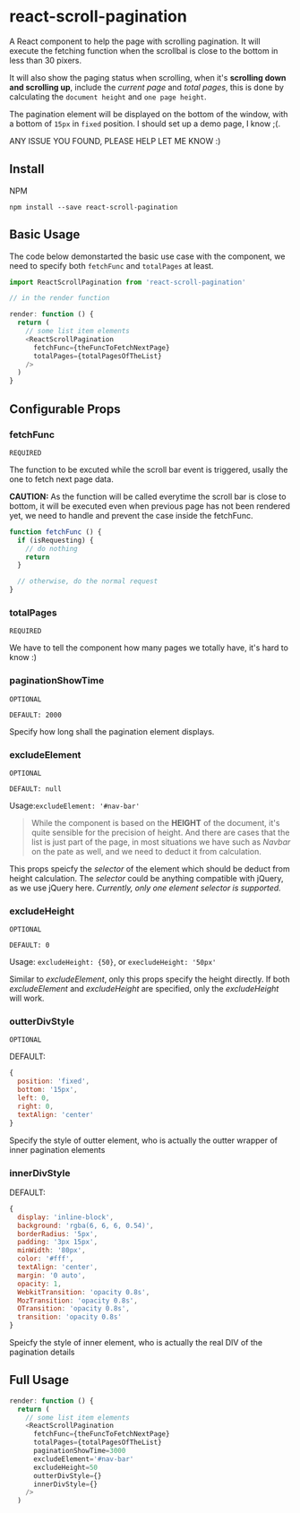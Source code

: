 # react-scroll-pagination
A React component to help the page with scrolling pagination. It will execute the fetching function when the scrollbal is close to the bottom in less than 30 pixers.

It will also show the paging status when scrolling, when it's **scrolling down and scrolling up**, include the *current page* and *total pages*, this is done by calculating the `document height` and `one page height`.

The pagination element will be displayed on the bottom of the window, with a bottom of `15px` in `fixed` position. I should set up a demo page, I know ;(.

ANY ISSUE YOU FOUND, PLEASE HELP LET ME KNOW :)

## Install
NPM

```nodejs
npm install --save react-scroll-pagination

```

## Basic Usage
The code below demonstarted the basic use case with the component, we need to specify both `fetchFunc` and `totalPages` at least.

```js
import ReactScrollPagination from 'react-scroll-pagination'

// in the render function

render: function () {
  return (
    // some list item elements
    <ReactScrollPagination
      fetchFunc={theFuncToFetchNextPage}
      totalPages={totalPagesOfTheList}
    />
  )
}

```


## Configurable Props

### fetchFunc
`REQUIRED`

The function to be excuted while the scroll bar event is triggered, usally the one to fetch next page data.

**CAUTION:**
 As the function will be called everytime the scroll bar is close to bottom, it will be executed even when previous page has not been rendered yet, we need to handle and prevent the case inside the fetchFunc.

```js
function fetchFunc () {
  if (isRequesting) {
    // do nothing
    return
  }

  // otherwise, do the normal request
}
```

### totalPages
`REQUIRED`

We have to tell the component how many pages we totally have, it's hard to know :)

### paginationShowTime
`OPTIONAL`

`DEFAULT: 2000`

Specify how long shall the pagination element displays.

### excludeElement
`OPTIONAL`

`DEFAULT: null`

Usage:`excludeElement: '#nav-bar'`

> While the component is based on the **HEIGHT** of the document, it's quite sensible for the precision of height. And there are cases that the list is just part of the page, in most situations we have such as *Navbar* on the pate as well, and we need to deduct it from calculation.

This props speicfy the *selector* of the element which should be deduct from height calculation. The *selector* could be anything compatible with jQuery, as we use jQuery here. *Currently, only one element selector is supported.*

### excludeHeight
`OPTIONAL`

`DEFAULT: 0`

Usage: `excludeHeight: {50}`, or `execludeHeight: '50px'`

Similar to *excludeElement*, only this props specify the height directly. If both *excludeElement* and *excludeHeight* are specified, only the *excludeHeight* will work.

### outterDivStyle
`OPTIONAL`

DEFAULT:

```js
{
  position: 'fixed',
  bottom: '15px',
  left: 0,
  right: 0,
  textAlign: 'center'
}
```

Specify the style of outter element, who is actually the outter wrapper of inner pagination elements

### innerDivStyle
DEFAULT:

```js
{
  display: 'inline-block',
  background: 'rgba(6, 6, 6, 0.54)',
  borderRadius: '5px',
  padding: '3px 15px',
  minWidth: '80px',
  color: '#fff',
  textAlign: 'center',
  margin: '0 auto',
  opacity: 1,
  WebkitTransition: 'opacity 0.8s',
  MozTransition: 'opacity 0.8s',
  OTransition: 'opacity 0.8s',
  transition: 'opacity 0.8s'
}
```

Speicfy the style of inner element, who is actually the real DIV of the pagination details

## Full Usage

```js
render: function () {
  return (
    // some list item elements
    <ReactScrollPagination
      fetchFunc={theFuncToFetchNextPage}
      totalPages={totalPagesOfTheList}
      paginationShowTime=3000
      excludeElement='#nav-bar'
      excludeHeight=50
      outterDivStyle={}
      innerDivStyle={}
    />
  )
```
